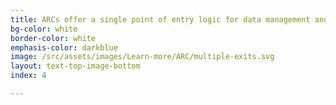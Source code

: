 ```yaml
---
title: ARCs offer a single point of entry logic for data management and computation
bg-color: white
border-color: white
emphasis-color: darkblue
image: /src/assets/images/Learn-more/ARC/multiple-exits.svg
layout: text-top-image-bottom
index: 4

---
```



